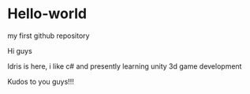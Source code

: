 # Hello-world
my first github repository

Hi guys

Idris is here, i like c# and presently learning unity 3d game development

Kudos to you guys!!!

